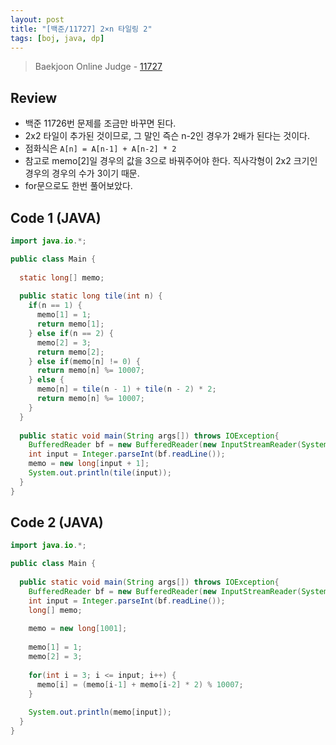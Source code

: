 ```yaml
---
layout: post
title: "[백준/11727] 2×n 타일링 2"
tags: [boj, java, dp]
---
```

> Baekjoon Online Judge - [11727](https://www.acmicpc.net/problem/11727)

## Review
* 백준 11726번 문제를 조금만 바꾸면 된다.
* 2x2 타일이 추가된 것이므로, 그 말인 즉슨 n-2인 경우가 2배가 된다는 것이다.
* 점화식은 `A[n] = A[n-1] + A[n-2] * 2`
* 참고로 memo[2]일 경우의 값을 3으로 바꿔주어야 한다. 직사각형이 2x2 크기인 경우의 경우의 수가 3이기 때문.
* for문으로도 한번 풀어보았다.

## Code 1 (JAVA)
```java
import java.io.*;

public class Main {
  
  static long[] memo;
  
  public static long tile(int n) {
    if(n == 1) {
      memo[1] = 1;
      return memo[1];
    } else if(n == 2) {
      memo[2] = 3;
      return memo[2];
    } else if(memo[n] != 0) {
      return memo[n] %= 10007;
    } else {
      memo[n] = tile(n - 1) + tile(n - 2) * 2;
      return memo[n] %= 10007;
    }
  }
  
  public static void main(String args[]) throws IOException{
    BufferedReader bf = new BufferedReader(new InputStreamReader(System.in));
    int input = Integer.parseInt(bf.readLine());
    memo = new long[input + 1];
    System.out.println(tile(input));
  }
}
```

## Code 2 (JAVA)
```java
import java.io.*;

public class Main {
  
  public static void main(String args[]) throws IOException{
    BufferedReader bf = new BufferedReader(new InputStreamReader(System.in));
    int input = Integer.parseInt(bf.readLine());
    long[] memo;
    
    memo = new long[1001];
    
    memo[1] = 1;
    memo[2] = 3;
    
    for(int i = 3; i <= input; i++) {
      memo[i] = (memo[i-1] + memo[i-2] * 2) % 10007;
    }
    
    System.out.println(memo[input]);
  }
}
```